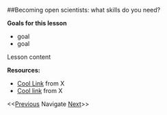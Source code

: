 ##Becoming open scientists: what skills do you need?

**Goals for this lesson**

* goal
* goal

Lesson content


**Resources:**

* [Cool Link]() from X
* [Cool link]() from X

<<[Previous](https://github.com/cbahlai/OSRR_course/blob/master/02_organizing_data_tables.md)  Navigate [Next](https://github.com/cbahlai/OSRR_course/blob/master/04_understanding_other_peoples_data_metadata.md)>>
